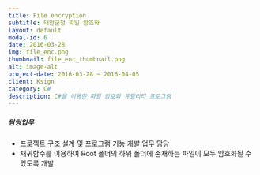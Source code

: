 ```yaml
---
title: File encryption 
subtitle: 태안군청 파일 암호화
layout: default
modal-id: 6
date: 2016-03-28
img: file_enc.png
thumbnail: file_enc_thumbnail.png
alt: image-alt
project-date: 2016-03-28 ~ 2016-04-05
client: Ksign
category: C#
description: C#을 이용한 파일 암호화 유틸리티 프로그램
---
```

##### 담당업무
* 프로젝트 구조 설계 및 프로그램 기능 개발 업무 담당
* 재귀함수를 이용하여 Root 폴더의 하위 폴더에 존재하는 파일이 모두 암호화될 수 있도록 개발
 